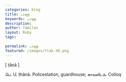 ```yaml
---
categories: blog
title: டாணா
keywords: டாணா
description: 
author: Tamilan
layout: Ruby
tags: 
 
permalink: டாணா
featured: /images/ttak-48.png
---
```

  
[ ṭāṇā ]  
  
பெ. U. ṭhānā. Policestation, guardhouse; காவலிடம். Colloq